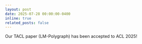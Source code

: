 ```yaml
---
layout: post
date: 2025-07-28 00:00:00-0400
inline: true
related_posts: false
---
```


Our TACL paper (LM-Polygraph) has been accepted to ACL 2025!

